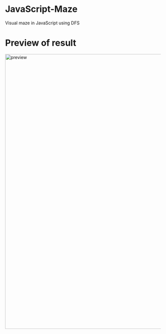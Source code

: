 # JavaScript-Maze
Visual maze in JavaScript using DFS

# Preview of result
<img width="886" alt="preview" src="https://user-images.githubusercontent.com/50407744/221369970-b1c445cc-2ed4-4ef9-9d9b-7002bf1d4617.png">
